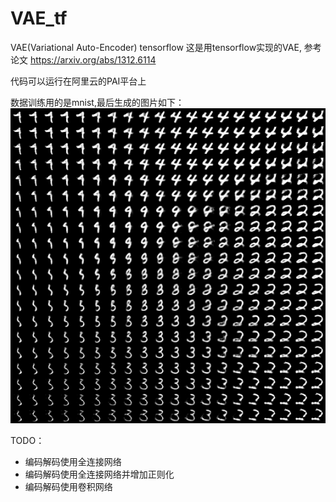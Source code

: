 # VAE_tf
VAE(Variational Auto-Encoder) tensorflow
这是用tensorflow实现的VAE, 参考论文 https://arxiv.org/abs/1312.6114

代码可以运行在阿里云的PAI平台上

数据训练用的是mnist,最后生成的图片如下：
![](https://github.com/deepblacksky/VAE_tf/blob/master/result.png?raw=true)

TODO：
- 编码解码使用全连接网络
- 编码解码使用全连接网络并增加正则化
- 编码解码使用卷积网络
